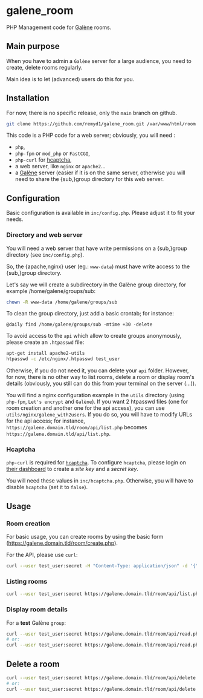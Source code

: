 # galene_room

PHP Management code for [Galène](https://galene.org) rooms.

## Main purpose

When you have to admin a `Galène` server for a large audience, you need to create, delete rooms regularly.

Main idea is to let (advanced) users do this for you.

## Installation

For now, there is no specific release, only the `main` branch on github.

```bash
git clone https://github.com/remyd1/galene_room.git /var/www/html/room
```

This code is a PHP code for a web server; obviously, you will need :

  * `php`,
  * `php-fpm` or `mod_php` or `FastCGI`,
  * `php-curl` for [hcaptcha](#hcaptcha),
  * a web server, like `nginx` or `apache2`...
  * a [Galène](https://galene.org) server (easier if it is on the same server, otherwise you will need to share the {sub,}group directory for this web server.

## Configuration

Basic configuration is available in `inc/config.php`. Please adjust it to fit your needs.

### Directory and web server

You will need a web server that have write permissions on a {sub,}group directory (see `inc/config.php`).

So, the {apache,nginx} user (eg.: `www-data`) must have write access to the {sub,}group directory.

Let's say we will create a subdirectory in the Galène group directory, for example /home/galene/groups/sub:

```bash
chown -R www-data /home/galene/groups/sub
```

To clean the group directory, just add a basic crontab; for instance:

```
@daily find /home/galene/groups/sub -mtime +30 -delete
```

To avoid access to the `api` which allow to create groups anonymously, please create an `.htpasswd` file:

```bash
apt-get install apache2-utils
htpasswd -c /etc/nginx/.htpasswd test_user
```

Otherwise, if you do not need it, you can delete your `api` folder. However, for now, there is no other way to list rooms, delete a room or display room's details (obviously, you still can do this from your terminal on the server (...)).

You will find a nginx configuration example in the `utils` directory (using `php-fpm`, `Let's encrypt` and `Galène`). If you want 2 htpasswd files (one for room creation and another one for the api access), you can use `utils/nginx/galene_with2users`. If you do so, you will have to modify URLs for the api access; for instance, `https://galene.domain.tld/room/api/list.php` becomes `https://galene.domain.tld/api/list.php`.

### Hcaptcha

`php-curl` is required for [`hcaptcha`](https://www.hcaptcha.com/). To configure `hcaptcha`, please login on [their dashboard](https://dashboard.hcaptcha.com/settings) to create a _site key_ and a _secret key_.

You will need these values in `inc/hcaptcha.php`. Otherwise, you will have to disable `hcaptcha` (set it to `false`).

## Usage

### Room creation

For basic usage, you can create rooms by using the basic form (https://galene.domain.tld/room/create.php).

For the API, please use `curl`:

```bash
curl --user test_user:secret -H "Content-Type: application/json" -d '{"op": [{"username": "titi", "password":"toto"},{"username": "foo", "password":"bar"}],"presenter": [{}]}' https://galene.domain.tld/room/api/add.php
```

### Listing rooms

```bash
curl --user test_user:secret https://galene.domain.tld/room/api/list.php
```

### Display room details

For a **test** Galène `group`:

```bash
curl --user test_user:secret https://galene.domain.tld/room/api/read.php?filename=test.json
# or:
curl --user test_user:secret https://galene.domain.tld/room/api/read.php?groupname=test
```

## Delete a room

```bash
curl --user test_user:secret https://galene.domain.tld/room/api/delete.php?filename=test.json
# or:
curl --user test_user:secret https://galene.domain.tld/room/api/delete.php?groupname=test
```

